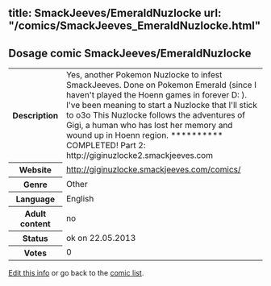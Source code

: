 title: SmackJeeves/EmeraldNuzlocke
url: "/comics/SmackJeeves_EmeraldNuzlocke.html"
---
Dosage comic SmackJeeves/EmeraldNuzlocke
-----------------------------------------

<p id="msg"></p>
<script type="text/javascript">
if (window.location.search === '?edit_info_mail=sent_ok') {
  var elem = document.getElementById("msg");
  elem.innerHTML = 'Edited information sucessfully sent for review, which is usually done daily. Thanks!';
  elem.className = 'ok';
}
</script>
<table class="comicinfo">
<tr>
<th>Description</th><td>Yes, another Pokemon Nuzlocke to infest SmackJeeves. Done on Pokemon Emerald (since I haven't played the Hoenn games in forever D: ). I've been meaning to start a Nuzlocke that I'll stick to o3o This Nuzlocke follows the adventures of Gigi, a human who has lost her memory and wound up in Hoenn region. ********** COMPLETED! Part 2: http://giginuzlocke2.smackjeeves.com</td>
</tr>
<tr>
<th>Website</th><td><a href="http://giginuzlocke.smackjeeves.com/comics/">http://giginuzlocke.smackjeeves.com/comics/</a></td>
</tr>
<tr>
<th>Genre</th><td>Other</td>
</tr>
<tr>
<th>Language</th><td>English</td>
</tr>
<tr>
<th>Adult content</th><td>no</td>
</tr>
<tr>
<th>Status</th><td>ok on 22.05.2013</td>
</tr>
<tr>
<th>Votes</th><td>0</td>
</tr>
</table>

[Edit this info](SmackJeeves_EmeraldNuzlocke_edit.html) or go back to the [comic list](../comic-index.html).

